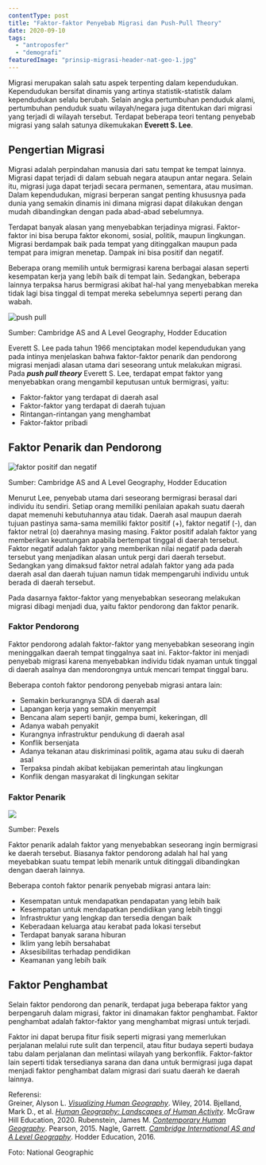```yaml
---
contentType: post
title: "Faktor-faktor Penyebab Migrasi dan Push-Pull Theory"
date: 2020-09-10
tags: 
  - "antroposfer"
  - "demografi"
featuredImage: "prinsip-migrasi-header-nat-geo-1.jpg"
---
```


Migrasi merupakan salah satu aspek terpenting dalam kependudukan. Kependudukan bersifat dinamis yang artinya statistik-statistik dalam kependudukan selalu berubah. Selain angka pertumbuhan penduduk alami, pertumbuhan penduduk suatu wilayah/negara juga ditentukan dari migrasi yang terjadi di wilayah tersebut. Terdapat beberapa teori tentang penyebab migrasi yang salah satunya dikemukakan **Everett S. Lee**.

## Pengertian Migrasi

Migrasi adalah perpindahan manusia dari satu tempat ke tempat lainnya. Migrasi dapat terjadi di dalam sebuah negara ataupun antar negara. Selain itu, migrasi juga dapat terjadi secara permanen, sementara, atau musiman. Dalam kependudukan, migrasi berperan sangat penting khususnya pada dunia yang semakin dinamis ini dimana migrasi dapat dilakukan dengan mudah dibandingkan dengan pada abad-abad sebelumnya.

Terdapat banyak alasan yang menyebabkan terjadinya migrasi. Faktor-faktor ini bisa berupa faktor ekonomi, sosial, politik, maupun lingkungan. Migrasi berdampak baik pada tempat yang ditinggalkan maupun pada tempat para imigran menetap. Dampak ini bisa positif dan negatif.

Beberapa orang memilih untuk bermigrasi karena berbagai alasan seperti kesempatan kerja yang lebih baik di tempat lain. Sedangkan, beberapa lainnya terpaksa harus bermigrasi akibat hal-hal yang menyebabkan mereka tidak lagi bisa tinggal di tempat mereka sebelumnya seperti perang dan wabah.

![push pull](images/uploads/image-3.png)

Sumber: Cambridge AS and A Level Geography, Hodder Education

Everett S. Lee pada tahun 1966 menciptakan model kependudukan yang pada intinya menjelaskan bahwa faktor-faktor penarik dan pendorong migrasi menjadi alasan utama dari seseorang untuk melakukan migrasi. Pada **_push pull theory_** Everett S. Lee, terdapat empat faktor yang menyebabkan orang mengambil keputusan untuk bermigrasi, yaitu:

- Faktor-faktor yang terdapat di daerah asal
- Faktor-faktor yang terdapat di daerah tujuan
- Rintangan-rintangan yang menghambat
- Faktor-faktor pribadi

## Faktor Penarik dan Pendorong

![faktor positif dan negatif](images/uploads/image-4.png)

Sumber: Cambridge AS and A Level Geography, Hodder Education

Menurut Lee, penyebab utama dari seseorang bermigrasi berasal dari individu itu sendiri. Setiap orang memiliki penilaian apakah suatu daerah dapat memenuhi kebutuhannya atau tidak. Daerah asal maupun daerah tujuan pastinya sama-sama memiliki faktor positif (+), faktor negatif (-), dan faktor netral (o) daerahnya masing masing. Faktor positif adalah faktor yang memberikan keuntungan apabila bertempat tinggal di daerah tersebut. Faktor negatif adalah faktor yang memberikan nilai negatif pada daerah tersebut yang menjadikan alasan untuk pergi dari daerah tersebut. Sedangkan yang dimaksud faktor netral adalah faktor yang ada pada daerah asal dan daerah tujuan namun tidak mempengaruhi individu untuk berada di daerah tersebut.

Pada dasarnya faktor-faktor yang menyebabkan seseorang melakukan migrasi dibagi menjadi dua, yaitu faktor pendorong dan faktor penarik.

### Faktor Pendorong

Faktor pendorong adalah faktor-faktor yang menyebabkan seseorang ingin meninggalkan daerah tempat tinggalnya saat ini. Faktor-faktor ini menjadi penyebab migrasi karena menyebabkan individu tidak nyaman untuk tinggal di daerah asalnya dan mendorongnya untuk mencari tempat tinggal baru.

Beberapa contoh faktor pendorong penyebab migrasi antara lain:

- Semakin berkurangnya SDA di daerah asal
- Lapangan kerja yang semakin menyempit
- Bencana alam seperti banjir, gempa bumi, kekeringan, dll
- Adanya wabah penyakit
- Kurangnya infrastruktur pendukung di daerah asal
- Konflik bersenjata
- Adanya tekanan atau diskriminasi politik, agama atau suku di daerah asal
- Terpaksa pindah akibat kebijakan pemerintah atau lingkungan
- Konflik dengan masyarakat di lingkungan sekitar

### Faktor Penarik

![](images/uploads/image-1-1024x660.jpeg)

Sumber: Pexels

Faktor penarik adalah faktor yang menyebabkan seseorang ingin bermigrasi ke daerah tersebut. Biasanya faktor pendorong adalah hal hal yang meyebabkan suatu tempat lebih menarik untuk ditinggali dibandingkan dengan daerah lainnya.

Beberapa contoh faktor penarik penyebab migrasi antara lain:

- Kesempatan untuk mendapatkan pendapatan yang lebih baik
- Kesempatan untuk mendapatkan pendidikan yang lebih tinggi
- Infrastruktur yang lengkap dan tersedia dengan baik
- Keberadaan keluarga atau kerabat pada lokasi tersebut
- Terdapat banyak sarana hiburan
- Iklim yang lebih bersahabat
- Aksesibilitas terhadap pendidikan
- Keamanan yang lebih baik

## Faktor Penghambat

Selain faktor pendorong dan penarik, terdapat juga beberapa faktor yang berpengaruh dalam migrasi, faktor ini dinamakan faktor penghambat. Faktor penghambat adalah faktor-faktor yang menghambat migrasi untuk terjadi.

Faktor ini dapat berupa fitur fisik seperti migrasi yang memerlukan perjalanan melalui rute sulit dan terpencil, atau fitur budaya seperti budaya tabu dalam perjalanan dan melintasi wilayah yang berkonflik. Faktor-faktor lain seperti tidak tersedianya sarana dan dana untuk bermigrasi juga dapat menjadi faktor penghambat dalam migrasi dari suatu daerah ke daerah lainnya.

Referensi:  
Greiner, Alyson L. [_Visualizing Human Geography_](https://amzn.to/2WYRB4u). Wiley, 2014. 
Bjelland, Mark D., et al. [_Human Geography: Landscapes of Human Activity_](https://amzn.to/38OQPva). McGraw Hill Education, 2020. 
Rubenstein, James M. [_Contemporary Human Geography_](https://amzn.to/3d7G2h0). Pearson, 2015. 
Nagle, Garrett. [_Cambridge International AS and A Level Geography_](https://amzn.to/2zslj9e). Hodder Education, 2016.

Foto: National Geographic
